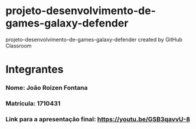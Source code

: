 # projeto-desenvolvimento-de-games-galaxy-defender
projeto-desenvolvimento-de-games-galaxy-defender created by GitHub Classroom

# Integrantes

### Nome: João Roizen Fontana
### Matrícula: 1710431

### Link para a apresentação final: https://youtu.be/GSB3qavvU-8
